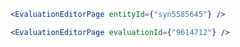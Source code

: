 ```jsx
<EvaluationEditorPage entityId={"syn5585645"} />
```
```jsx
<EvaluationEditorPage evaluationId={"9614712"} />
```